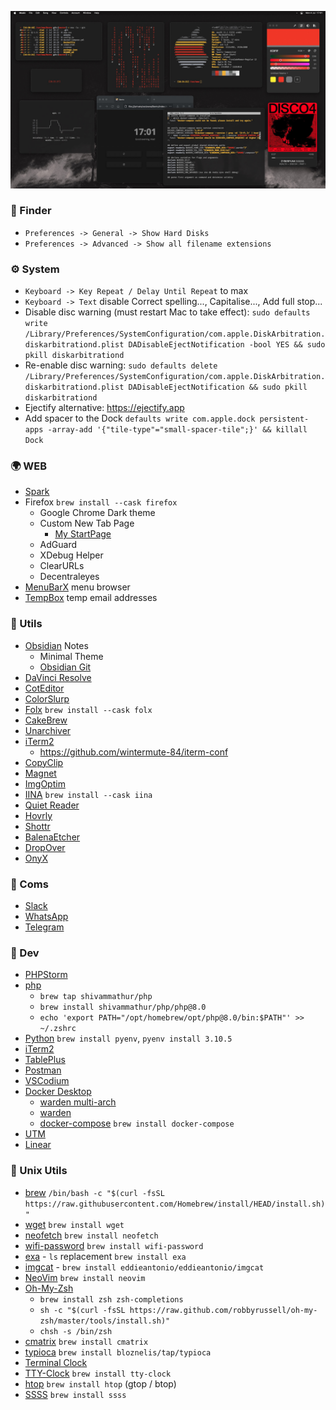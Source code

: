 ![image](assets/screen.jpg)

### 🚀 Finder

- `Preferences -> General -> Show Hard Disks`
- `Preferences -> Advanced -> Show all filename extensions`

### ⚙️ System

- `Keyboard -> Key Repeat / Delay Until Repeat` to max
- `Keyboard -> Text` disable Correct spelling..., Capitalise..., Add full stop...
- Disable disc warning (must restart Mac to take effect): `sudo defaults write /Library/Preferences/SystemConfiguration/com.apple.DiskArbitration.diskarbitrationd.plist DADisableEjectNotification -bool YES && sudo pkill diskarbitrationd`
- Re-enable disc warning: `sudo defaults delete /Library/Preferences/SystemConfiguration/com.apple.DiskArbitration.diskarbitrationd.plist DADisableEjectNotification && sudo pkill diskarbitrationd`
- Ejectify alternative: https://ejectify.app
- Add spacer to the Dock
`defaults write com.apple.dock persistent-apps -array-add '{"tile-type"="small-spacer-tile";}' && killall Dock`

### 🌍 WEB

- [Spark](https://sparkmailapp.com/)
- Firefox `brew install --cask firefox`
  - Google Chrome Dark theme
  - Custom New Tab Page 
     - [My StartPage](https://wintermute-84.github.io/bento/)
  - AdGuard
  - XDebug Helper
  - ClearURLs
  - Decentraleyes
- [MenuBarX](https://menubarx.app/) menu browser
- [TempBox](https://github.com/devwaseem/TempBox) temp email addresses

### 🎨️ Utils
- [Obsidian](https://obsidian.md/) Notes
    - Minimal Theme
    - [Obsidian Git](https://github.com/denolehov/obsidian-git)
- [DaVinci Resolve](https://www.blackmagicdesign.com/products/davinciresolve/)
- [CotEditor](https://github.com/coteditor/CotEditor)
- [ColorSlurp](https://colorslurp.com/)
- [Folx](https://mac.eltima.com/folx-download.html) `brew install --cask folx`
- [CakeBrew](https://github.com/brunophilipe/Cakebrew)
- [Unarchiver](https://apps.apple.com/us/app/the-unarchiver/id425424353?mt=12)
- [iTerm2](https://iterm2.com/) 
    - https://github.com/wintermute-84/iterm-conf
- [CopyClip](https://apps.apple.com/us/app/copyclip-clipboard-history/id595191960?mt=12)
- [Magnet](https://apps.apple.com/us/app/magnet/id441258766?mt=12)
- [ImgOptim](https://imageoptim.com/mac)
- [IINA](https://iina.io/) `brew install --cask iina`
- [Quiet Reader](https://quietreader.app/)
- [Hovrly](https://hovrly.com/)
- [Shottr](https://shottr.cc/)
- [BalenaEtcher](https://www.balena.io/etcher/)
- [DropOver](https://dropoverapp.com/)
- [OnyX](https://www.titanium-software.fr/en/onyx.html)

### 📡 Coms

- [Slack](https://slack.com/downloads/mac)
- [WhatsApp](https://www.whatsapp.com/download/)
- [Telegram](https://macos.telegram.org/)


### 👺 Dev
- [PHPStorm](https://www.jetbrains.com/phpstorm/download/#section=mac)
- [php](php.net) 
  - `brew tap shivammathur/php`
  - `brew install shivammathur/php/php@8.0`
  - `echo 'export PATH="/opt/homebrew/opt/php@8.0/bin:$PATH"' >> ~/.zshrc`
- [Python](#) `brew install pyenv`, `pyenv install 3.10.5`
- [iTerm2](https://iterm2.com/)
- [TablePlus](https://tableplus.com/)
- [Postman](https://www.postman.com/)
- [VSCodium](https://github.com/VSCodium/vscodium)
- [Docker Desktop](https://www.docker.com/products/docker-desktop/)
  - [warden multi-arch](https://github.com/drpayyne/warden-multi-arch)
  - [warden](https://github.com/davidalger/warden)
  - [docker-compose](#) `brew install docker-compose`
- [UTM](https://getutm.app/install/)
- [Linear](https://linear.app/download)

### 🍺 Unix Utils

- [brew](https://brew.sh/) `/bin/bash -c "$(curl -fsSL https://raw.githubusercontent.com/Homebrew/install/HEAD/install.sh)"`
- [wget](#) `brew install wget`
- [neofetch](https://github.com/dylanaraps/neofetch) `brew install neofetch`
- [wifi-password](https://github.com/rauchg/wifi-password)  `brew install wifi-password`
- [exa](https://github.com/ogham/exa) - `ls` replacement `brew install exa`
- [imgcat](https://github.com/eddieantonio/imgcat) - `brew install eddieantonio/eddieantonio/imgcat`
- [NeoVim](https://neovim.io/) `brew install neovim`
- [Oh-My-Zsh](https://github.com/ohmyzsh/ohmyzsh)
  - `brew install zsh zsh-completions`
  - `sh -c "$(curl -fsSL https://raw.github.com/robbyrussell/oh-my-zsh/master/tools/install.sh)"`
  - `chsh -s /bin/zsh`
- [cmatrix](https://github.com/abishekvashok/cmatrix/) `brew install cmatrix`
- [typioca](https://github.com/bloznelis/typioca) `brew install bloznelis/tap/typioca`
- [Terminal Clock](https://github.com/wintermute-84/clock)
- [TTY-Clock](https://www.carta.tech/man-pages/man1/tty-clock.1.html) `brew install tty-clock`
- [htop](https://github.com/htop-dev/htop) `brew install htop` (gtop / btop)
- [SSSS](http://point-at-infinity.org/ssss/) `brew install ssss`



